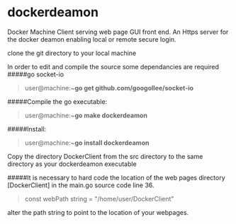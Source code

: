 # dockerdeamon
Docker Machine Client serving web page GUI front end.
An Https server for the docker deamon enabling local or remote secure login.

clone the git directory to your local machine

In order to edit and compile the source some dependancies are required
#####go socket-io
>user@machine:~**go get github.com/googollee/socket-io**

#####Compile the go executable:
>user@machine:~**go make dockerdeamon**

#####Install:
>user@machine:~**go install dockerdeamon**

Copy the directory DockerClient from the src directory to the same directory as your dockerdeamon executable

#####It is necessary to hard code the location of the web pages directory [DockerClient] in the main.go source code line 36.

>const webPath string = "/home/user/DockerClient"

alter the path string to point to the location of your webpages.
